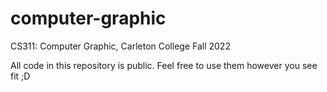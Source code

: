 # computer-graphic
CS311: Computer Graphic, Carleton College Fall 2022

All code in this repository is public. Feel free to use them however you see fit ;D

